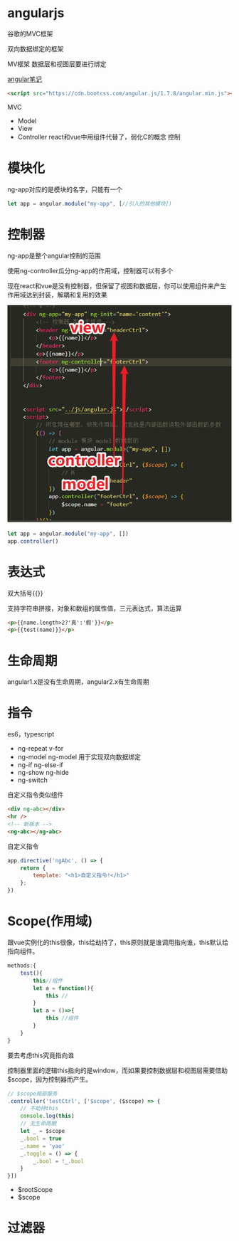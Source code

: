 # angularjs

谷歌的MVC框架

双向数据绑定的框架

MV框架 数据层和视图层要进行绑定

[angular笔记](https://github.com/Wscats/angular-tutorial)

```html
<script src="https://cdn.bootcss.com/angular.js/1.7.8/angular.min.js"></script>
```

MVC

- Model
- View
- Controller react和vue中用组件代替了，弱化C的概念 控制

# 模块化

ng-app对应的是模块的名字，只能有一个
```js
let app = angular.module("my-app", [//引入的其他模块])
```

# 控制器


ng-app是整个angular控制的范围

使用ng-controller瓜分ng-app的作用域，控制器可以有多个

现在react和vue是没有控制器，但保留了视图和数据层，你可以使用组件来产生作用域达到封装，解耦和复用的效果

<img src="./1.png" />

```js
let app = angular.module("my-app", [])
app.controller()
```

# 表达式

双大括号{{}}

支持字符串拼接，对象和数组的属性值，三元表达式，算法运算
```html
<p>{{name.length>2?'真':'假'}}</p>
<p>{{test(name)}}</p>
```

# 生命周期

angular1.x是没有生命周期，angular2.x有生命周期

# 指令

es6，typescript

- ng-repeat v-for
- ng-model ng-model 用于实现双向数据绑定
- ng-if ng-else-if
- ng-show ng-hide
- ng-switch


自定义指令类似组件
```html
<div ng-abc></div>
<hr />
<!-- 新版本 -->
<ng-abc></ng-abc>
```
自定义指令
```js
app.directive('ngAbc', () => {
    return {
        template: "<h1>自定义指令!</h1>"
    };
})
```

# Scope(作用域)

跟vue实例化的this很像，this给劫持了，this原则就是谁调用指向谁，this默认给指向组件。
```js
methods:{
    test(){
        this//组件
        let a = function(){
            this // 
        }
        let a = ()=>{
            this //组件
        }
    }
}
```
要去考虑this究竟指向谁

控制器里面的逻辑this指向的是window，而如果要控制数据层和视图层需要借助$scope，因为控制器而产生。

```js
// $scope局部服务
.controller('testCtrl', ['$scope', ($scope) => {
    // 不劫持this
    console.log(this)
    // 无生命周期
    let _ = $scope
    _.bool = true
    _.name = 'yao'
    _.toggle = () => {
        _.bool = !_.bool
    }
}])
```

- $rootScope
- $scope

# 过滤器


